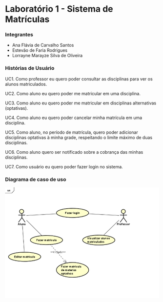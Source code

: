 # Laboratório 1 - Sistema de Matrículas 

### Integrantes
- Ana Flávia de Carvalho Santos
- Estevão de Faria Rodrigues
- Lorrayne Marayze Silva de Oliveira


### Histórias de Usuário

UC1. Como professor eu quero poder consultar as disciplinas para ver os alunos matriculados.

UC2. Como aluno eu quero poder me matricular em uma disciplina.

UC3. Como aluno eu quero poder me matricular em disciplinas alternativas (optativas).

UC4. Como aluno eu quero poder cancelar minha matrícula em uma disciplina.

UC5. Como aluno, no período de matrícula, quero poder adicionar disciplinas optativas à minha grade, respeitando o limite máximo de duas disciplinas.

UC6. Como aluno quero ser notificado sobre a cobrança das minhas disciplinas.

UC7. Como usuário eu quero poder fazer login no sistema.

### Diagrama de caso de uso
<div>
    <img alt="Diagrama de caso de uso" src="https://github.com/lorraynemarayze/lab1_sis_matriculas/blob/main/Documents/UCDiagram.png?raw=true"/>
</div>
